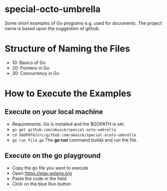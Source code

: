 # special-octo-umbrella
Some short examples of Go programs e.g. used for documents. 
The project name is based upon the suggestion of github.

# Structure of Naming the Files 

* 10: Basics of Go 
* 20: Pointers in Go
* 30: Concurrency in Go

# How to Execute the Examples

## Execute on your local machine

* Requirements: Go is installed and the $GOPATH is set. 
* `go get github.com/akwick/special-octo-umbrella`
* `cd $GOPATH/src/github.com/akwick/special-ocoto-umbrella`
* `go run file.go`
The **go run** command builds and run the file.

## Execute on the go playground

* Copy the go file you want to execute
* Open https://play.golang.org
* Paste the code in the field
* Click on the blue Run button



